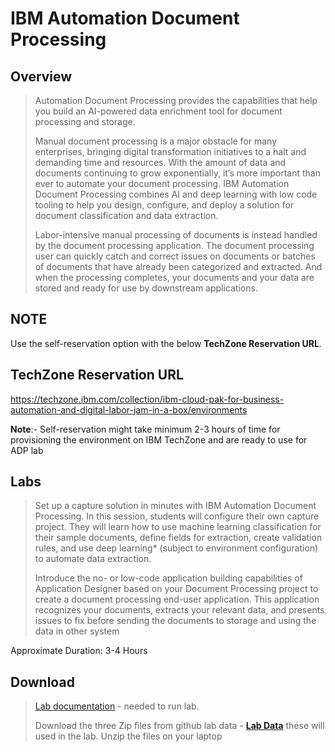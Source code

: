 # IBM Automation Document Processing
## Overview
>  Automation Document Processing provides the capabilities that help you build an AI-powered data enrichment tool for document processing and storage.
>
>  Manual document processing is a major obstacle for many enterprises, bringing digital transformation initiatives to a halt and demanding time and resources. With the amount of data and documents continuing to grow exponentially, it’s more important than ever to automate your document processing. IBM Automation Document Processing combines AI and deep learning with low code tooling to help you design, configure, and deploy a solution for document classification and data extraction.
>
>  Labor-intensive manual processing of documents is instead handled by the document processing application. The document processing user can quickly catch and correct issues on documents or batches of documents that have already been categorized and extracted. And when the processing completes, your documents and your data are stored and ready for use by downstream applications.


## **NOTE**
Use the self-reservation option with the below **TechZone Reservation URL**.

## **TechZone Reservation URL**
https://techzone.ibm.com/collection/ibm-cloud-pak-for-business-automation-and-digital-labor-jam-in-a-box/environments



**Note**:- Self-reservation might take minimum 2-3 hours of time for provisioning the environment on IBM TechZone and are ready to use for ADP lab

## Labs
> Set up a capture solution in minutes with IBM Automation Document Processing. In this session, students will configure their own capture project. They will learn how to use machine learning classification for their sample documents, define fields for extraction, create validation rules, and use deep learning* (subject to environment configuration) to automate data extraction. 
> 
> Introduce the no- or low-code application building capabilities of Application Designer based on your Document Processing project to create a document processing end-user application. This application recognizes your documents, extracts your relevant data, and presents issues to fix before sending the documents to storage and using the data in other system


Approximate Duration: 3-4 Hours


## Download
> <a href="Lab%20Guide%20-%20Automation%20Document%20Processing%20(ADP).pdf" target="_blank">Lab documentation</a> - needed to run lab.
>  
> Download the three Zip files from github lab data - **[Lab Data](Lab%20Data)** these will used in the lab.  Unzip the files on your laptop
